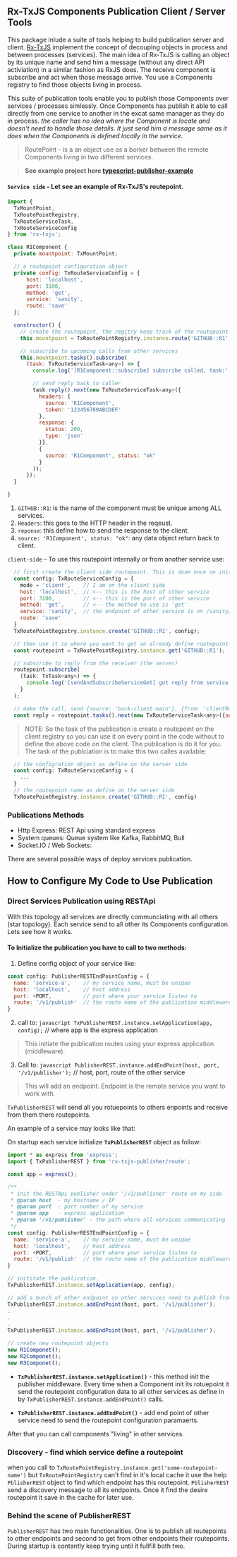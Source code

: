 ## Rx-TxJS Components Publication Client / Server Tools

This package inlude a suite of tools helping to build publication server and client. [Rx-TxJS](https://www.npmjs.com/package/rx-txjs) implement the concept of decouping objects in process and between processes (services). The main idea of Rx-TxJS is calling an object by its unique name and send him a message (without any direct API activiation) in a similar fashion as RxJS does. The receive component is subscribe and act when those message arrive. You use a Components registry to find those objects living in process. 

This suite of publication tools enable you to publish those Components over services / processes simlessly. Once Components has publish it able to call directly from one service to another in the excat same manager as they do in process. 
*the caller has no idea where the Component is locate and doesn't need to handle those details. It just send him a message same as it does when the Components is defined locally in the service.*

>RoutePoint - is a an object use as a borker between the remote Components living in two different services.

>**See example project here [typescript-publisher-example](https://github.com/tsemach/typescript-publisher-example)**

#### `Service side` - Let see an example of Rx-TxJS's routepoint. 
````javascript
import { 
  TxMountPoint,
  TxRoutePointRegistry,
  TxRouteServiceTask,
  TxRouteServiceConfig
} from 'rx-txjs';

class R1Component {
  private mountpoint: TxMountPoint;

  // a routepoint configuration object
  private config: TxRouteServiceConfig = {
      host: 'localhost',
      port: 3100,
      method: 'get',
      service: 'sanity',
      route: 'save'
  };

  constructor() {  
    // create the routepoint, the regitry keep track of the routepoint instance by it's name
    this.mountpoint = TxRoutePointRegistry.instance.route('GITHUB::R1', this.config);

    // subscribe to upcoming calls from other services
    this.mountpoint.tasks().subscribe(
      (task: TxRouteServiceTask<any>) => {
        console.log('[R1Component::subscribe] subscribe called, task:', JSON.stringify(task.get(), undefined, 2));

        // send reply back to caller
        task.reply().next(new TxRouteServiceTask<any>({
          headers: {
            source: 'R1Component',
            token: '123456780ABCDEF'
          },
          response: {
            status: 200,
            type: 'json'
          }},
          {
            source: 'R1Component', status: "ok"
          }
        ));      
      });
  }

}
````

1. `GITHUB::R1`: is the name of the component must be unique among ALL services.
2. `Headers`: this goes to the HTTP header in the reqeust.
3. `reponse`: this define how to send the response to the client.
4. `source: 'R1Component', status: "ok"`: any data object return back to client.

`client-side` - To use this routepoint internally or from another service use:
````javascript
  // first create the client side routepoint. This is done once on initialization
  const config: TxRouteServiceConfig = {
    mode = 'client',    // I am on the client side
    host: 'localhost',  // <-- this is the host of other service
    port: 3100,         // <-- this is the port of other service
    method: 'get',      // <-- the method to use is 'get'
    service: 'sanity',  // the endpoint of other service is on /sanity/save
    route: 'save'
  }
  TxRoutePointRegistry.instance.create('GITHUB::R1', config);

  // then use it in where you want to get an already define routepoint on the client side
  const routepoint = TxRoutePointRegistry.instance.get('GITHUB::R1');

  // subscribe to reply from the receiver (the server)
  routepoint.subscribe(
    (task: TxTask<any>) => {
      console.log('[sendAndSubscribeServiceGet] got reply from service: ', JSON.stringify(task, undefined, 2));
    }
  );

  // make the call, send {source: 'back-client-main'}, {from: 'clientRoutePoint'} to the server
  const reply = routepoint.tasks().next(new TxRouteServiceTask<any>({source: 'back-client-main'}, {from: 'clientRoutePoint'}));
````

>NOTE: So the task of the publication is create a routepoint on the client registry so you can use it on every point in the code without to define the above code on the client. The publication is do it for you. 
The task of the publciation is to make this two calles available:
````javascript
  // the configration object as define on the server side
  const config: TxRouteServiceConfig = {
    ...
  }
  // the routepoint name as define on the server side
  TxRoutePointRegistry.instance.create('GITHUB::R1', config)
````

### Publications Methods
* Http Express: REST Api using standard express
* System queues: Queue system like Kafka, RabbitMQ, Bull
* Socket.IO / Web Sockets: 

There are several possible ways of deploy services publication.

## How to Configure My Code to Use Publication 

### Direct Services Publication using RESTApi
With this topology all services are directly communciating with all others (star topology). Each service send to all other its Components configuration. Lets see how it works.

#### To Initialize the publication you have to call to two methods:

1. Define config object of your service like: 
````javascript
const config: PublisherRESTEndPointConfig = {
  name: 'service-a',    // my service name, must be unique 
  host: 'localhost',    // host address
  port: +PORT,          // port where your service listen to
  route: '/v1/publish'  // the route name of the publication middleware
}
````
2. call to: ````javascript TxPublisherREST.instance.setApplication(app, config);````  // where app is the express application   
> This initiate the publication routes using your express application (middleware).

3. Call to: ````javascript PublisherREST.instance.addEndPoint(host, port, '/v1/publisher');````  // host, port, route of the other service
> This will add an endpoint. Endpoint is the remote service you want to work with.

`TxPublisherREST` will send all you rotuepoints to others enpoints and receive from them there routepoints.

An example of a service may looks like that:

On startup each service initialize **`TxPublisherREST`** object as follow:
````javascript
import * as express from 'express';
import { TxPublisherREST } from 'rx-txjs-publisher/route';

const app = express();

/**
 * init the RESTApi publisher under '/v1/publisher' route on my side
 * @param host  - my hostname / IP
 * @param port  - port number of my service
 * @param app   - express application 
 * @param '/v1/publisher' - the path where all services communicating 
 */
const config: PublisherRESTEndPointConfig = {
  name: 'service-a',    // my service name, must be unique 
  host: 'localhost',    // host address
  port: +PORT,          // port where your service listen to
  route: '/v1/publish'  // the route name of the publication middleware
}

// inititate the publication.
TxPublisherREST.instance.setApplication(app, config);

// add a bunch of other endpoint on other services need to publish from / to
TxPublisherREST.instance.addEndPoint(host, port, '/v1/publisher');
.
.
.
TxPublisherREST.instance.addEndPoint(host, port, '/v1/publisher');

// create new routepoint objects
new R1Componet();
new R2Componet();
new R3Componet();
````
* **`TxPublisherREST.instance.setApplication()`** - this method init the publisher middleware. Every time when a Component init its rotuepoint it send the routepoint configuration data to all other services as define in by `TxPublisherREST.instance.addEndPoint()` calls. 
  
* **`TxPublisherREST.instance.addEndPoint()`** - add end point of other service need to send the routepoint configuration paramaerts. 

After that you can call components "living" in other services.

### Discovery - find which service define a routepoint
when you call to `TxRoutePointRegistry.instance.get('some-routepoint-name')` but `TxRoutePointRegistry` can't find in it's local cache it use the help `PblisherREST` object to find which endpoint has this routepoint. `PblisherREST` send a discovery message to all its endpoints. Once it find the desire routepoint it save in the cache for later use.

### Behind the scene of PublisherREST
`PublisherREST` has two main functionalities. One is to publish all routepoints to other endpoints and second to get from other endpoints their routepoints.
During startup is contantly keep trying until it fullfill both two.





